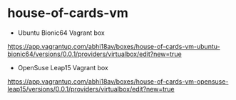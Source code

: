 # house-of-cards-vm


- Ubuntu Bionic64 Vagrant box

https://app.vagrantup.com/abhi18av/boxes/house-of-cards-vm-ubuntu-bionic64/versions/0.0.1/providers/virtualbox/edit?new=true

- OpenSuse Leap15 Vagrant box

https://app.vagrantup.com/abhi18av/boxes/house-of-cards-vm-opensuse-leap15/versions/0.0.1/providers/virtualbox/edit?new=true
